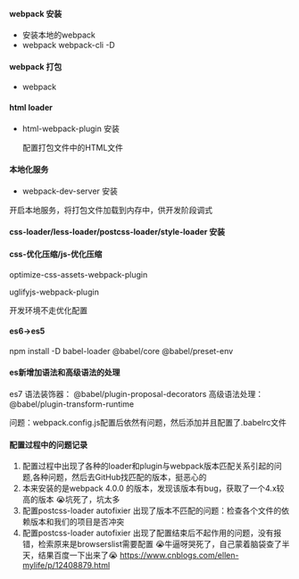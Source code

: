 #### webpack 安装
 - 安装本地的webpack
 - webpack webpack-cli -D

 #### webpack 打包
 - webpack

 #### html loader

 - html-webpack-plugin 安装  

   配置打包文件中的HTML文件

#### 本地化服务

- webpack-dev-server 安装

 开启本地服务，将打包文件加载到内存中，供开发阶段调式


#### css-loader/less-loader/postcss-loader/style-loader 安装
     

#### css-优化压缩/js-优化压缩

  optimize-css-assets-webpack-plugin

  uglifyjs-webpack-plugin

  开发环境不走优化配置


 #### es6->es5

 npm install -D babel-loader @babel/core @babel/preset-env
 
 #### es新增加语法和高级语法的处理
   es7 语法装饰器： @babel/plugin-proposal-decorators
   高级语法处理： @babel/plugin-transform-runtime
   
   问题：webpack.config.js配置后依然有问题，然后添加并且配置了.babelrc文件

#### 配置过程中的问题记录
 1. 配置过程中出现了各种的loader和plugin与webpack版本匹配关系引起的问题,各种问题，然后去GitHub找匹配的版本，挺恶心的
 2. 本来安装的是webpack 4.0.0 的版本，发现该版本有bug，获取了一个4.x较高的版本  😭坑死了，坑太多
 3. 配置postcss-loader  autofixier  出现了版本不匹配的问题：检查各个文件的依赖版本和我们的项目是否冲突
 4. 配置postcss-loader  autofixier  出现了配置结束后不起作用的问题，没有报错，检索原来是browserslist需要配置 😭牛逼呀哭死了，自己蒙着脑袋查了半天，结果百度一下出来了😭   https://www.cnblogs.com/ellen-mylife/p/12408879.html


 

 
 
